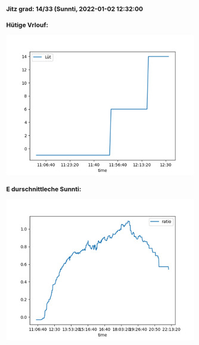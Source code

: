 ### Jitz grad: 14/33 (Sunnti, 2022-01-02 12:32:00

### Hütige Vrlouf:
![Graph](Today.png)

### E durschnittleche Sunnti:
![Graph](Sunnti.png)